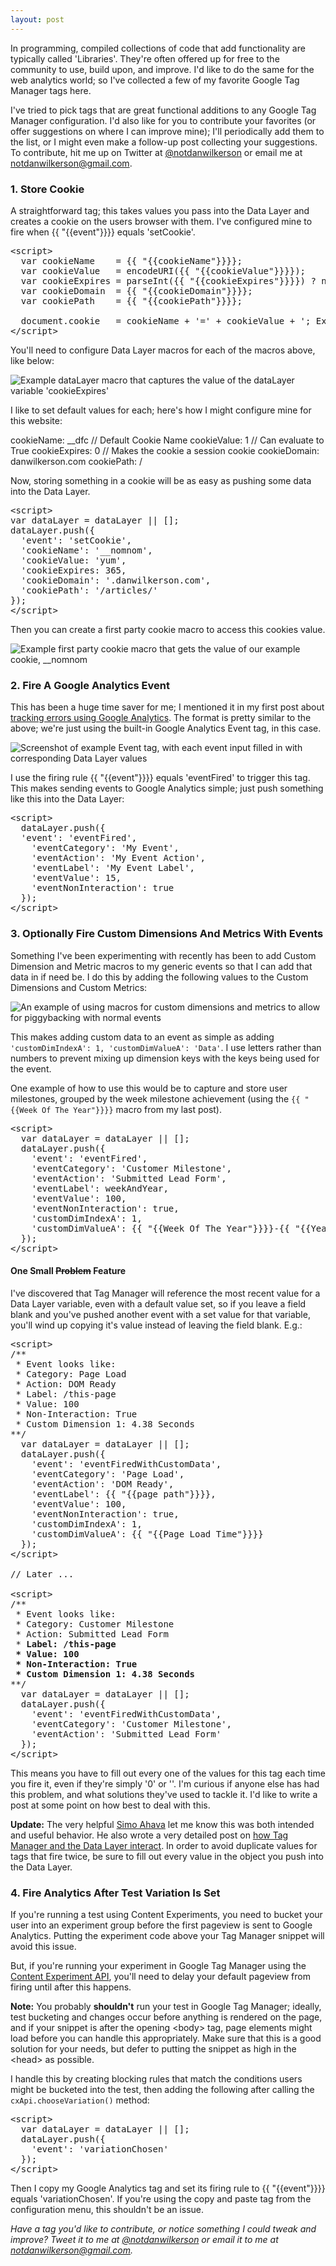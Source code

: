 ```yaml
---
layout: post
---
```


In programming, compiled collections of code that add functionality are typically called 'Libraries'. They're often offered up for free to the community to use, build upon, and improve. I'd like to do the same for the web analytics world; so I've collected a few of my favorite Google Tag Manager tags here.

I've tried to pick tags that are great functional additions to any Google Tag Manager configuration. I'd also like for you to contribute your favorites (or offer suggestions on where I can improve mine); I'll periodically add them to the list, or I might even make a follow-up post collecting your suggestions. To contribute, hit me up on Twitter at [@notdanwilkerson](https://twitter.com/notdanwilkerson) or email me at [notdanwilkerson@gmail.com](mailto:notdanwilkerson@gmail.com).

### 1. Store Cookie
A straightforward tag; this takes values you pass into the Data Layer and creates a cookie on the users browser with them. I've configured mine to fire when {{ "{{event"}}}} equals 'setCookie'.
<pre>
&lt;script&gt;
  var cookieName    = {{ "{{cookieName"}}}};
  var cookieValue   = encodeURI({{ "{{cookieValue"}}}});
  var cookieExpires = parseInt({{ "{{cookieExpires"}}}}) ? new Date(new Date().getTime() + 1000 * 60 * 60 * 24 * {{ "{{cookieExpires"}}}}) : 0;
  var cookieDomain  = {{ "{{cookieDomain"}}}};
  var cookiePath    = {{ "{{cookiePath"}}}};

  document.cookie   = cookieName + '=' + cookieValue + '; Expires=' + cookieExpires + '; Domain=' + cookieDomain + '; Path=' + cookiePath;
&lt;/script&gt;
</pre>
You'll need to configure Data Layer macros for each of the macros above, like below:

![Example dataLayer macro that captures the value of the dataLayer variable 'cookieExpires'](/images/tml-1.png)

I like to set default values for each; here's how I might configure mine for this website:

cookieName: \_\_dfc  // Default Cookie Name
cookieValue: 1  // Can evaluate to True
cookieExpires: 0  // Makes the cookie a session cookie
cookieDomain: danwilkerson.com
cookiePath: /

Now, storing something in a cookie will be as easy as pushing some data into the Data Layer.

<pre>
&lt;script&gt;
var dataLayer = dataLayer || [];
dataLayer.push({
  'event': 'setCookie',
  'cookieName': '__nomnom',
  'cookieValue: 'yum',
  'cookieExpires: 365,
  'cookieDomain': '.danwilkerson.com',
  'cookiePath': '/articles/'
});
&lt;/script&gt;
</pre>

Then you can create a first party cookie macro to access this cookies value.

![Example first party cookie macro that gets the value of our example cookie, __nomnom](/images/tml-2.png)


### 2. Fire A Google Analytics Event
This has been a huge time saver for me; I mentioned it in my first post about [tracking errors using Google Analytics](/google-analytics-error-tracking-guide/). The format is pretty similar to the above; we're just using the built-in Google Analytics Event tag, in this case.

![Screenshot of example Event tag, with each event input filled in with corresponding Data Layer values](/images/tml-3.png)

I use the firing rule {{ "{{event"}}}} equals 'eventFired' to trigger this tag. This makes sending events to Google Analytics simple; just push something like this into the Data Layer:

<pre>
&lt;script&gt;
  dataLayer.push({
  'event': 'eventFired',
    'eventCategory': 'My Event',
    'eventAction': 'My Event Action',
    'eventLabel': 'My Event Label',
    'eventValue': 15,
    'eventNonInteraction': true
  });
&lt;/script&gt;
</pre>

### 3. Optionally Fire Custom Dimensions And Metrics With Events

Something I've been experimenting with recently has been to add Custom Dimension and Metric macros to my generic events so that I can add that data in if need be. I do this by adding the following values to the Custom Dimensions and Custom Metrics:

![An example of using macros for custom dimensions and metrics to allow for piggybacking with normal events](/images/tml-4.png)

This makes adding custom data to an event as simple as adding <code>'customDimIndexA': 1, 'customDimValueA': 'Data'</code>. I use letters rather than numbers to prevent mixing up dimension keys with the keys being used for the event.

One example of how to use this would be to capture and store user milestones, grouped by the week milestone achievement (using the <code>{{ "{{Week Of The Year"}}}}</code> macro from my last post).
<pre>
&lt;script&gt;
  var dataLayer = dataLayer || [];
  dataLayer.push({
    'event': 'eventFired',
    'eventCategory': 'Customer Milestone',
    'eventAction': 'Submitted Lead Form',
    'eventLabel': weekAndYear,
    'eventValue': 100,
    'eventNonInteraction': true,
    'customDimIndexA': 1,
    'customDimValueA': {{ "{{Week Of The Year"}}}}-{{ "{{Year"}}}}
  });
&lt;/script&gt;
</pre>

#### One Small ~~Problem~~ Feature

I've discovered that Tag Manager will reference the most recent value for a Data Layer variable, even with a default value set, so if you leave a field blank and you've pushed another event with a set value for that variable, you'll wind up copying it's value instead of leaving the field blank. E.g.:

<pre>
&lt;script&gt;
/**
 * Event looks like:
 * Category: Page Load
 * Action: DOM Ready
 * Label: /this-page
 * Value: 100
 * Non-Interaction: True
 * Custom Dimension 1: 4.38 Seconds
**/
  var dataLayer = dataLayer || [];
  dataLayer.push({
    'event': 'eventFiredWithCustomData',
    'eventCategory': 'Page Load',
    'eventAction': 'DOM Ready',
    'eventLabel': {{ "{{page path"}}}},
    'eventValue': 100,
    'eventNonInteraction': true,
    'customDimIndexA': 1,
    'customDimValueA': {{ "{{Page Load Time"}}}}
  });
&lt;/script&gt;

// Later ...

&lt;script&gt;
/**
 * Event looks like:
 * Category: Customer Milestone
 * Action: Submitted Lead Form
 * <strong>Label: /this-page
 * Value: 100
 * Non-Interaction: True
 * Custom Dimension 1: 4.38 Seconds</strong>
**/
  var dataLayer = dataLayer || [];
  dataLayer.push({
    'event': 'eventFiredWithCustomData',
    'eventCategory': 'Customer Milestone',
    'eventAction': 'Submitted Lead Form'
  });
&lt;/script&gt;
</pre>

This means you have to fill out every one of the values for this tag each time you fire it, even if they're simply '0' or ''. I'm curious if anyone else has had this problem, and what solutions they've used to tackle it. I'd like to write a post at some point on how best to deal with this.

<strong>Update:</strong> The very helpful [Simo Ahava](https://twitter.com/SimoAhava) let me know this was both intended and useful behavior. He also wrote a very detailed post on [how Tag Manager and the Data Layer interact](http://www.simoahava.com/analytics/google-tag-manager-data-model/). In order to avoid duplicate values for tags that fire twice, be sure to fill out every value in the object you push into the Data Layer.

### 4. Fire Analytics After Test Variation Is Set
If you're running a test using Content Experiments, you need to bucket your user into an experiment group before the first pageview is sent to Google Analytics. Putting the experiment code above your Tag Manager snippet will avoid this issue.

But, if you're running your experiment in Google Tag Manager using the [Content Experiment API](https://developers.google.com/analytics/solutions/experiments-client-side), you'll need to delay your default pageview from firing until after this happens.

<strong>Note:</strong> You probably <strong>shouldn't</strong> run your test in Google Tag Manager; ideally, test bucketing and changes occur before anything is rendered on the page, and if your snippet is after the opening &lt;body&gt; tag, page elements might load before you can handle this appropriately. Make sure that this is a good solution for your needs, but defer to putting the snippet as high in the &lt;head&gt; as possible.

I handle this by creating blocking rules that match the conditions users might be bucketed into the test, then adding the following after calling the <code>cxApi.chooseVariation()</code> method:
<pre>
&lt;script&gt;
  var dataLayer = dataLayer || [];
  dataLayer.push({
    'event': 'variationChosen'
  });
&lt;/script&gt;
</pre>

Then I copy my Google Analytics tag and set its firing rule to {{ "{{event"}}}} equals 'variationChosen'. If you're using the copy and paste tag from the configuration menu, this shouldn't be an issue.

<i>Have a tag you'd like to contribute, or notice something I could tweak and improve? Tweet it to me at [@notdanwilkerson](https://twitter.com/notdanwilkerson) or email it to me at [notdanwilkerson@gmail.com](mailto:notdanwilkerson@gmail.com).</i>
